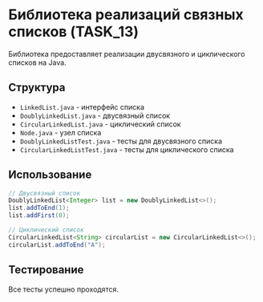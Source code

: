 # Библиотека реализаций связных списков (TASK_13)

Библиотека предоставляет реализации двусвязного и циклического списков на Java.

## Структура

- `LinkedList.java` - интерфейс списка
- `DoublyLinkedList.java` - двусвязный список
- `CircularLinkedList.java` - циклический список
- `Node.java` - узел списка
- `DoublyLinkedListTest.java` - тесты для двусвязного списка
- `CircularLinkedListTest.java` - тесты для циклического списка

## Использование

```java 
// Двусвязный список
DoublyLinkedList<Integer> list = new DoublyLinkedList<>();
list.addToEnd(1);
list.addFirst(0);

// Циклический список
CircularLinkedList<String> circularList = new CircularLinkedList<>();
circularList.addToEnd("A");
```

## Тестирование

Все тесты успешно проходятся.